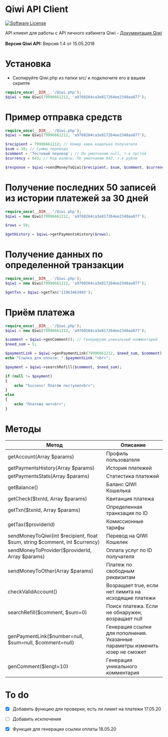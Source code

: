 # Qiwi API Client

[![Software License](https://img.shields.io/badge/license-GNU-brightgreen.svg?style=flat-square)](LICENSE.md)

API клиент для работы с API личного кабинета Qiwi - [Документация Qiwi](https://developer.qiwi.com/qiwiwallet/qiwicom_ru.html)<br><br>
<b>Версия Qiwi API:</b> Версия 1.4 от 15.05.2018<br>


# Установка
* Скопируйте Qiwi.php из папки src/ и подключите его в вашем скрипте
```php
require_once(__DIR__.'/Qiwi.php');
$qiwi = new Qiwi(79996661212, 'a9760264ca3e817264ee2340aa877');
```


# Пример отправка средств

```php
require_once(__DIR__.'/Qiwi.php');
$qiwi = new Qiwi(79996661212, 'a9760264ca3e817264ee2340aa877');

$recipient = 79996661212; // Номер киви кошелька получателя
$sum = 10; // Сумма перевода
$comment = 'Тестовый перевод'; // По умолчанию null, т.е пустой
$currency = 643; // Код валюты. По умолчанию 643, т.е рубли

$response = $qiwi->sendMoneyToQiwi($recipient, $sum, $comment, $currency);

```

# Получение последних 50 записей из истории платежей за 30 дней

```php
require_once(__DIR__.'/Qiwi.php');
$qiwi = new Qiwi(79996661212, 'a9760264ca3e817264ee2340aa877');

$rows = 50; 

$getHistory = $qiwi->getPaymentsHistory($rows);

```

# Получение данных по определенной транзакции

```php
require_once(__DIR__.'/Qiwi.php');
$qiwi = new Qiwi(79996661212, 'a9760264ca3e817264ee2340aa877');

$getTxn = $qiwi->getTxn('11963463493');

```

# Приём платежа
```php
require_once(__DIR__.'/Qiwi.php');
$qiwi = new Qiwi(79996661212, 'a9760264ca3e817264ee2340aa877');

$comment = $qiwi->genComment(); // Генерируем уникальный комментарий
$need_sum = 5;

$paymentLink = $qiwi->genPaymentLink(79996661212, $need_sum, $comment);
echo "Ссылка для оплаты: ".$paymentLink."<br>";

$payment = $qiwi->searchRefill($comment, $need_sum);

if (null != $payment)
{
	echo "Success! Платёж поступил<br>";
}
else
{
	echo "Платежа нет<br>";
}

```

# Методы

Метод | Описание
------------ | -------------
getAccount(Array $params) | Профиль пользователя
getPaymentsHistory(Array $params) | История платежей
getPaymentsStats(Array $params) | Статистика платежей
getBalance() | Баланс QIWI Кошелька
getCheck($txnId, Array $params) | Квитанция платежа
getTxn($txnId, Array $params) | Определенная транкзация по ID
getTax($providerId) | Комиссионные тарифы
sendMoneyToQiwi(int $recipient, float $sum, string $comment, int $currency) | Перевод на QIWI Кошелек
sendMoneyToProvider($providerId, Array $params) | Оплата услуг по ID получателя
sendMoneyToOther(Array $params) | Платеж по свободным реквизитам
checkValidAccount() | Возращает true, если нет лимита на исходящие платежи
searchRefill($comment, $sum=0) | Поиск платежа. Если не обнаружен, возращает null
genPaymentLink($number=null, $sum=null, $comment=null) | Генерация ссылки для пополнения. Указанные параметры изменить юзер не сможет
genComment($lengt=10) | Генерация уникального комментария


# To do
- [x] Добавить функцию для проверки, есть ли лимит на платежи 17.05.20
- [ ] Добавить исключения
- [x] Функция для генерации ссылки оплаты 18.05.20


